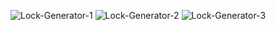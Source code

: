 ![Lock-Generator-1](https://github.com/user-attachments/assets/42a3d6c4-f7bb-4379-8a05-09060db39c1c)
![Lock-Generator-2](https://github.com/user-attachments/assets/d89f58ad-0a7f-47a0-97c3-af1764c892ce)
![Lock-Generator-3](https://github.com/user-attachments/assets/d97c98a4-920b-4811-9214-a371e22d5959)
